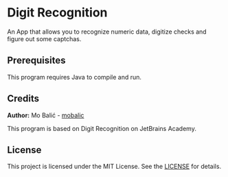 # Digit Recognition

An App that allows you to recognize numeric data, digitize checks and figure out some captchas.

## Prerequisites

This program requires Java to compile and run.

## Credits

**Author:** Mo Balić - [mobalic](https://github.com/mobalic)

This program is based on Digit Recognition on JetBrains Academy.

## License

This project is licensed under the MIT License. See the [LICENSE](https://github.com/mobalic/Digit-Recognition/blob/main/LICENSE) for details.
